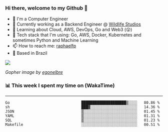 ### Hi there, welcome to my Github 👋

- 📖 I'm a Computer Engineer
- 🔭 Currently working as a Backend Engineer @ [Wildlife Studios](https://wildlifestudios.com/)
- 🌱 Learning about Cloud, AWS, DevOps, Go and Web3 (😲)
- 🚀 Tech stack that I'm using: Go, AWS, Docker, Kubernetes and sometimes Python and Machine Learning
- 📫 How to reach me: [raphaelfp](https://linkedin.com/in/raphaelfp)
- 🏡 Based in Brazil

![](https://github.com/raphaelfp/gophers/blob/master/.thumb/animation/morning-coffee-3x.gif)

*Gopher image by [egonelbre](https://github.com/egonelbre/)*

### 📊 This week I spent my time on (WakaTime)

---

<!--START_SECTION:waka-->

```text
Go                                ████████████████████▒░░░░   80.86 %
sh                                ███▓░░░░░░░░░░░░░░░░░░░░░   14.36 %
JSON                              ▒░░░░░░░░░░░░░░░░░░░░░░░░   01.45 %
YAML                              ▒░░░░░░░░░░░░░░░░░░░░░░░░   01.31 %
SQL                               ▒░░░░░░░░░░░░░░░░░░░░░░░░   01.23 %
Makefile                          ░░░░░░░░░░░░░░░░░░░░░░░░░   00.51 %
```

<!--END_SECTION:waka-->
